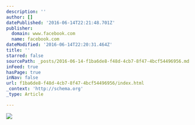 ```yaml
---
description: ''
author: []
datePublished: '2016-06-14T22:21:48.701Z'
publisher:
  domain: www.facebook.com
  name: facebook.com
dateModified: '2016-06-14T22:20:31.464Z'
title: ''
starred: false
sourcePath: _posts/2016-06-14-f1ba6de8-f48d-4cb7-8f47-4bcf54496956.md
inFeed: true
hasPage: true
inNav: false
url: f1ba6de8-f48d-4cb7-8f47-4bcf54496956/index.html
_context: 'http://schema.org'
_type: Article

---
```

![](https://scontent.fash1-1.fna.fbcdn.net/t31.0-8/13403168_1809964089236589_8698274129158094107_o.jpg)